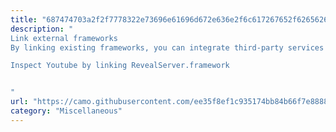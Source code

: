 ```yaml
---
title: "687474703a2f2f7778322e73696e61696d672e636e2f6c617267652f62656265646262356c7931666472656271336667756a32306f703064627138702e6a7067"
description: "
Link external frameworks
By linking existing frameworks, you can integrate third-party services to apps very easily, such as Reveal.

Inspect Youtube by linking RevealServer.framework


"
url: "https://camo.githubusercontent.com/ee35f8ef1c935174bb84b66f7e8888b0e0bee95f/687474703a2f2f7778322e73696e61696d672e636e2f6c617267652f62656265646262356c7931666472656271336667756a32306f703064627138702e6a7067"
category: "Miscellaneous"
---
```

